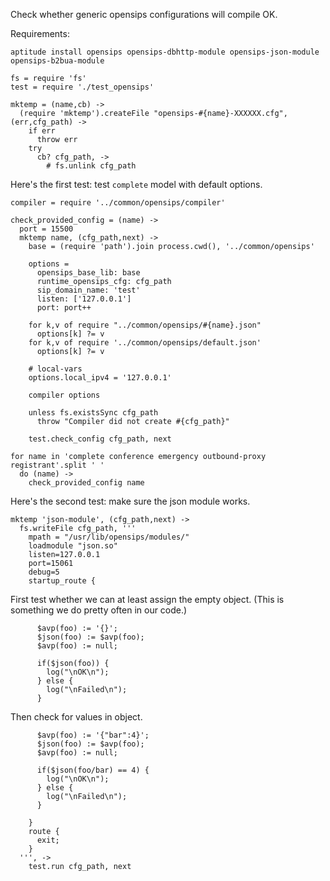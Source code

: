 Check whether generic opensips configurations will compile OK.

Requirements:

```
aptitude install opensips opensips-dbhttp-module opensips-json-module opensips-b2bua-module
```

    fs = require 'fs'
    test = require './test_opensips'

    mktemp = (name,cb) ->
      (require 'mktemp').createFile "opensips-#{name}-XXXXXX.cfg", (err,cfg_path) ->
        if err
          throw err
        try
          cb? cfg_path, ->
            # fs.unlink cfg_path

Here's the first test: test `complete` model with default options.

    compiler = require '../common/opensips/compiler'

    check_provided_config = (name) ->
      port = 15500
      mktemp name, (cfg_path,next) ->
        base = (require 'path').join process.cwd(), '../common/opensips'

        options =
          opensips_base_lib: base
          runtime_opensips_cfg: cfg_path
          sip_domain_name: 'test'
          listen: ['127.0.0.1']
          port: port++

        for k,v of require "../common/opensips/#{name}.json"
          options[k] ?= v
        for k,v of require '../common/opensips/default.json'
          options[k] ?= v

        # local-vars
        options.local_ipv4 = '127.0.0.1'

        compiler options

        unless fs.existsSync cfg_path
          throw "Compiler did not create #{cfg_path}"

        test.check_config cfg_path, next

    for name in 'complete conference emergency outbound-proxy registrant'.split ' '
      do (name) ->
        check_provided_config name

Here's the second test: make sure the json module works.

    mktemp 'json-module', (cfg_path,next) ->
      fs.writeFile cfg_path, '''
        mpath = "/usr/lib/opensips/modules/"
        loadmodule "json.so"
        listen=127.0.0.1
        port=15061
        debug=5
        startup_route {

First test whether we can at least assign the empty object.
(This is something we do pretty often in our code.)

          $avp(foo) := '{}';
          $json(foo) := $avp(foo);
          $avp(foo) := null;

          if($json(foo)) {
            log("\nOK\n");
          } else {
            log("\nFailed\n");
          }

Then check for values in object.

          $avp(foo) := '{"bar":4}';
          $json(foo) := $avp(foo);
          $avp(foo) := null;

          if($json(foo/bar) == 4) {
            log("\nOK\n");
          } else {
            log("\nFailed\n");
          }

        }
        route {
          exit;
        }
      ''', ->
        test.run cfg_path, next
